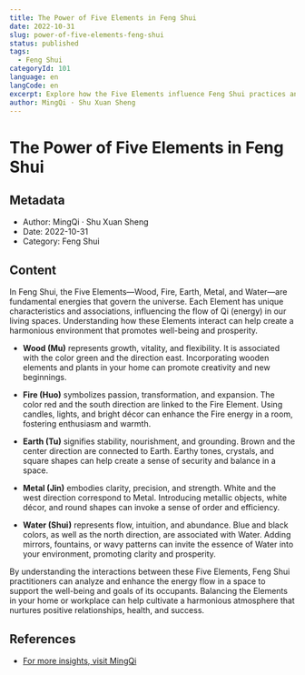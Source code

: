 ```yaml
---
title: The Power of Five Elements in Feng Shui
date: 2022-10-31
slug: power-of-five-elements-feng-shui
status: published
tags:
  - Feng Shui
categoryId: 101
language: en
langCode: en
excerpt: Explore how the Five Elements influence Feng Shui practices and bring harmony into your living space.
author: MingQi · Shu Xuan Sheng
---
```


# The Power of Five Elements in Feng Shui

## Metadata
- Author: MingQi · Shu Xuan Sheng
- Date: 2022-10-31
- Category: Feng Shui

## Content
In Feng Shui, the Five Elements—Wood, Fire, Earth, Metal, and Water—are fundamental energies that govern the universe. Each Element has unique characteristics and associations, influencing the flow of Qi (energy) in our living spaces. Understanding how these Elements interact can help create a harmonious environment that promotes well-being and prosperity.

- **Wood (Mu)** represents growth, vitality, and flexibility. It is associated with the color green and the direction east. Incorporating wooden elements and plants in your home can promote creativity and new beginnings.

- **Fire (Huo)** symbolizes passion, transformation, and expansion. The color red and the south direction are linked to the Fire Element. Using candles, lights, and bright décor can enhance the Fire energy in a room, fostering enthusiasm and warmth.

- **Earth (Tu)** signifies stability, nourishment, and grounding. Brown and the center direction are connected to Earth. Earthy tones, crystals, and square shapes can help create a sense of security and balance in a space.

- **Metal (Jin)** embodies clarity, precision, and strength. White and the west direction correspond to Metal. Introducing metallic objects, white décor, and round shapes can invoke a sense of order and efficiency.

- **Water (Shui)** represents flow, intuition, and abundance. Blue and black colors, as well as the north direction, are associated with Water. Adding mirrors, fountains, or wavy patterns can invite the essence of Water into your environment, promoting clarity and prosperity.

By understanding the interactions between these Five Elements, Feng Shui practitioners can analyze and enhance the energy flow in a space to support the well-being and goals of its occupants. Balancing the Elements in your home or workplace can help cultivate a harmonious atmosphere that nurtures positive relationships, health, and success.

## References
- [For more insights, visit MingQi](https://www.mingqi.me)